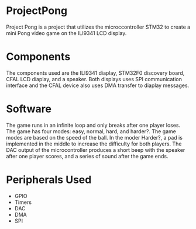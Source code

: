# ProjectPong
Project Pong is a project that utilizes the microccontroller STM32 to create a mini Pong video game on the ILI9341 LCD display. 

# Components
The components used are the ILI9341 diaplay, STM32F0 discovery board, CFAL LCD diaplay, and a speaker. Both displays uses SPI communication interface and the CFAL device also uses DMA transfer to diaplay messages. 

# Software
The game runs in an infinite loop and only breaks after one player loses. The game has four modes: easy, normal, hard, and harder?. The game modes are based on the speed of the ball. In the moder Harder?, a pad is implemented in the middle to increase the difficulty for both players. The DAC output of the microcontroller produces a short beep with the speaker after one player scores, and a series of sound after the game ends. 

# Peripherals Used
- GPIO
- Timers
- DAC
- DMA
- SPI
